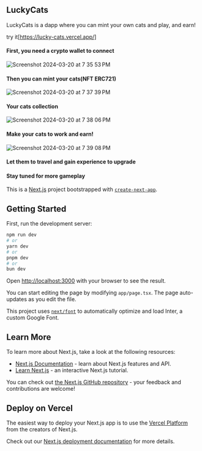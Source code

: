 ## LuckyCats

LuckyCats is a dapp where you can mint your own cats and play, and earn! 

try it[https://lucky-cats.vercel.app/]

#### First, you need a crypto wallet to connect

![Screenshot 2024-03-20 at 7 35 53 PM](https://github.com/WhosthatAoli/LuckyCats/assets/54309838/126b7fe0-c419-4bb3-a39a-2da5c8ef64c4)

#### Then you can mint your cats(NFT ERC721)

![Screenshot 2024-03-20 at 7 37 39 PM](https://github.com/WhosthatAoli/LuckyCats/assets/54309838/cefd3ecb-2840-49a9-9a1a-0c27d36deeb8)

#### Your cats collection

![Screenshot 2024-03-20 at 7 38 06 PM](https://github.com/WhosthatAoli/LuckyCats/assets/54309838/cc38a6a6-ac46-42c7-a855-d1b9947137a5)

#### Make your cats to work and earn!

![Screenshot 2024-03-20 at 7 39 08 PM](https://github.com/WhosthatAoli/LuckyCats/assets/54309838/54ec6692-5b55-4190-bfd7-3bd79ef06b2e)

#### Let them to travel and gain experience to upgrade

#### Stay tuned for more gameplay



This is a [Next.js](https://nextjs.org/) project bootstrapped with [`create-next-app`](https://github.com/vercel/next.js/tree/canary/packages/create-next-app).

## Getting Started

First, run the development server:

```bash
npm run dev
# or
yarn dev
# or
pnpm dev
# or
bun dev
```

Open [http://localhost:3000](http://localhost:3000) with your browser to see the result.

You can start editing the page by modifying `app/page.tsx`. The page auto-updates as you edit the file.

This project uses [`next/font`](https://nextjs.org/docs/basic-features/font-optimization) to automatically optimize and load Inter, a custom Google Font.

## Learn More

To learn more about Next.js, take a look at the following resources:

- [Next.js Documentation](https://nextjs.org/docs) - learn about Next.js features and API.
- [Learn Next.js](https://nextjs.org/learn) - an interactive Next.js tutorial.

You can check out [the Next.js GitHub repository](https://github.com/vercel/next.js/) - your feedback and contributions are welcome!

## Deploy on Vercel

The easiest way to deploy your Next.js app is to use the [Vercel Platform](https://vercel.com/new?utm_medium=default-template&filter=next.js&utm_source=create-next-app&utm_campaign=create-next-app-readme) from the creators of Next.js.

Check out our [Next.js deployment documentation](https://nextjs.org/docs/deployment) for more details.
